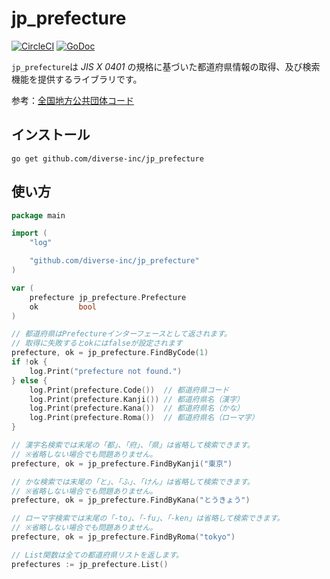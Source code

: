 # jp_prefecture

[![CircleCI](https://circleci.com/gh/diverse-inc/jp_prefecture.svg?style=svg)](https://circleci.com/gh/diverse-inc/jp_prefecture)
[![GoDoc](https://godoc.org/github.com/diverse-inc/jp_prefecture?status.svg)](https://godoc.org/github.com/diverse-inc/jp_prefecture)

`jp_prefecture`は _JIS X 0401_ の規格に基づいた都道府県情報の取得、及び検索機能を提供するライブラリです。

参考：[全国地方公共団体コード](https://ja.wikipedia.org/wiki/%E5%85%A8%E5%9B%BD%E5%9C%B0%E6%96%B9%E5%85%AC%E5%85%B1%E5%9B%A3%E4%BD%93%E3%82%B3%E3%83%BC%E3%83%89)

## インストール

```
go get github.com/diverse-inc/jp_prefecture
```

## 使い方

```go
package main

import (
	"log"

	"github.com/diverse-inc/jp_prefecture"
)

var (
	prefecture jp_prefecture.Prefecture
	ok         bool
)

// 都道府県はPrefectureインターフェースとして返されます。
// 取得に失敗するとokにはfalseが設定されます
prefecture, ok = jp_prefecture.FindByCode(1)
if !ok {
	log.Print("prefecture not found.")
} else {
	log.Print(prefecture.Code())  // 都道府県コード
	log.Print(prefecture.Kanji()) // 都道府県名（漢字）
	log.Print(prefecture.Kana())  // 都道府県名（かな）
	log.Print(prefecture.Roma())  // 都道府県名（ローマ字）
}

// 漢字名検索では末尾の「都」、「府」、「県」は省略して検索できます。
// ※省略しない場合でも問題ありません。
prefecture, ok = jp_prefecture.FindByKanji("東京")

// かな検索では末尾の「と」、「ふ」、「けん」は省略して検索できます。
// ※省略しない場合でも問題ありません。
prefecture, ok = jp_prefecture.FindByKana("とうきょう")

// ローマ字検索では末尾の「-to」、「-fu」、「-ken」は省略して検索できます。
// ※省略しない場合でも問題ありません。
prefecture, ok = jp_prefecture.FindByRoma("tokyo")

// List関数は全ての都道府県リストを返します。
prefectures := jp_prefecture.List()
```
